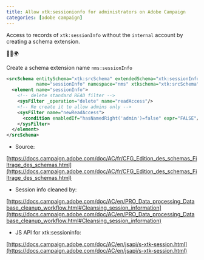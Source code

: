 ```yaml
---
title: Allow xtk:sessionionfo for administrators on Adobe Campaign
categories: [adobe campaign]
---
```


Access to records of `xtk:sessionInfo` without the `internal` account by creating a schema extension.
<p class="text-center">🐍👑🌍</p>
<!--more-->

Create a schema extension name `nms:sessionInfo`
```xml
<srcSchema entitySchema="xtk:srcSchema" extendedSchema="xtk:sessionInfo"
           name="sessionInfo" namespace="nms" xtkschema="xtk:srcSchema">
  <element name="sessionInfo">
    <!-- delete standard READ filter -->
    <sysFilter _operation="delete" name="readAccess"/>
    <!-- Re create it to allow admins only -->
    <sysFilter name="newReadAccess">
      <condition enabledIf="hasNamedRight('admin')=false" expr="FALSE"/>
    </sysFilter>
  </element>
</srcSchema>
```

- Source:

[https://docs.campaign.adobe.com/doc/AC/fr/CFG_Edition_des_schemas_Filtrage_des_schemas.html](https://docs.campaign.adobe.com/doc/AC/fr/CFG_Edition_des_schemas_Filtrage_des_schemas.html)


- Session info cleaned by:

[https://docs.campaign.adobe.com/doc/AC/en/PRO_Data_processing_Database_cleanup_workflow.html#Cleansing_session_information](https://docs.campaign.adobe.com/doc/AC/en/PRO_Data_processing_Database_cleanup_workflow.html#Cleansing_session_information)


- JS API for xtk:sessioninfo:

[https://docs.campaign.adobe.com/doc/AC/en/jsapi/s-xtk-session.html](https://docs.campaign.adobe.com/doc/AC/en/jsapi/s-xtk-session.html)

